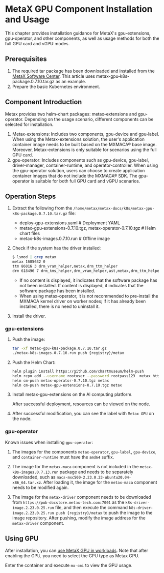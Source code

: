 # MetaX GPU Component Installation and Usage

This chapter provides installation guidance for MetaX's gpu-extensions, gpu-operator, and other components, as well as usage methods for both the full GPU card and vGPU modes.

## Prerequisites

1. The required tar package has been downloaded and installed from the [MetaX Software Center](https://sw-download.metax-tech.com/software-list). This article uses metax-gpu-k8s-package.0.7.10.tar.gz as an example.
2. Prepare the basic Kubernetes environment.

## Component Introduction

Metax provides two helm-chart packages: metax-extensions and gpu-operator. Depending on the usage scenario, different components can be selected for installation.

1. Metax-extensions: Includes two components, gpu-device and gpu-label. When using the Metax-extensions solution, the user's application container image needs to be built based on the MXMACA® base image. Moreover, Metax-extensions is only suitable for scenarios using the full GPU card.
2. gpu-operator: Includes components such as gpu-device, gpu-label, driver-manager, container-runtime, and operator-controller. When using the gpu-operator solution, users can choose to create application container images that do not include the MXMACA® SDK. The gpu-operator is suitable for both full GPU card and vGPU scenarios.

## Operation Steps

1. Extract the following from the `/home/metax/metax-docs/k8s/metax-gpu-k8s-package.0.7.10.tar.gz` file:
  
    - deploy-gpu-extensions.yaml # Deployment YAML 
    - metax-gpu-extensions-0.7.10.tgz, metax-operator-0.7.10.tgz # Helm chart files
    - metax-k8s-images.0.7.10.run # Offline image

2. Check if the system has the driver installed:

    ```bash
    $ lsmod | grep metax 
    metax 1605632 0 
    ttm 86016 3 drm_vram_helper,metax,drm_ttm_helper 
    drm 618496 7 drm_kms_helper,drm_vram_helper,ast,metax,drm_ttm_helper,ttm
    ```

    - If no content is displayed, it indicates that the software package has not been installed. If content is displayed, it indicates that the software package has been installed.
    - When using metax-operator, it is not recommended to pre-install the MXMACA kernel driver on worker nodes; if it has already been installed, there is no need to uninstall it.

3. Install the driver.

### gpu-extensions

1. Push the image:
  
    ```bash
    tar -xf metax-gpu-k8s-package.0.7.10.tar.gz
    ./metax-k8s-images.0.7.10.run push {registry}/metax
    ```

2. Push the Helm Chart:
  
    ```bash
    helm plugin install https://github.com/chartmuseum/helm-push
    helm repo add --username rootuser --password rootpass123  metax http://172.16.16.5:8081
    helm cm-push metax-operator-0.7.10.tgz metax
    helm cm-push metax-gpu-extensions-0.7.10.tgz metax
    ```

3. Install metax-gpu-extensions on the AI computing platform. 
  
    After successful deployment, resources can be viewed on the node.

    

4. After successful modification, you can see the label with `Metax GPU` on the node.
  
    

### gpu-operator

Known issues when installing `gpu-operator`:

1. The images for the components `metax-operator`, `gpu-label`, `gpu-device`, and `container-runtime` must have the `amd64` suffix.
  
2. The image for the `metax-maca` component is not included in the `metax-k8s-images.0.7.13.run` package and needs to be separately downloaded, such as `maca-mxc500-2.23.0.23-ubuntu20.04-x86_64.tar.xz`. After loading it, the image for the `metax-maca` component needs to be modified again.
  
3. The image for the `metax-driver` component needs to be downloaded from `https://pub-docstore.metax-tech.com:7001` as the `k8s-driver-image.2.23.0.25.run` file, and then execute the command `k8s-driver-image.2.23.0.25.run push {registry}/metax` to push the image to the image repository. After pushing, modify the image address for the `metax-driver` component.

## Using GPU

After installation, you can [use MetaX GPU in workloads](../../workloads/create-deployment.md#_5). Note that after enabling the GPU, you need to select the GPU type as Metax GPU.


Enter the container and execute `mx-smi` to view the GPU usage.


